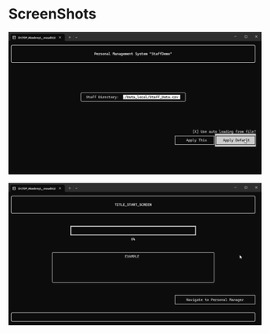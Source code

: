 # **ScreenShots**


![StartScreenView](images/StartScreenView.png)


![EmployeeLoadScreenAutoView](images/EmployeeLoadScreenView.png)
